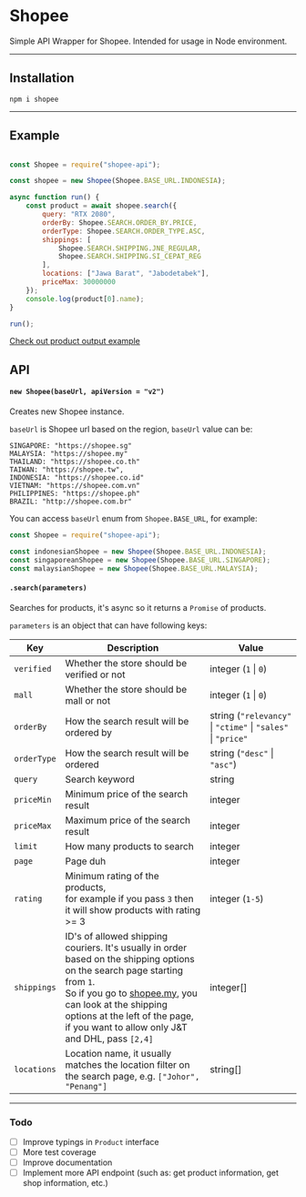 # Shopee

Simple API Wrapper for Shopee. Intended for usage in Node environment.

---

## Installation
```
npm i shopee
```

---

## Example
```js

const Shopee = require("shopee-api");

const shopee = new Shopee(Shopee.BASE_URL.INDONESIA);

async function run() {
    const product = await shopee.search({
        query: "RTX 2080",
        orderBy: Shopee.SEARCH.ORDER_BY.PRICE,
        orderType: Shopee.SEARCH.ORDER_TYPE.ASC,
        shippings: [
            Shopee.SEARCH.SHIPPING.JNE_REGULAR,
            Shopee.SEARCH.SHIPPING.SI_CEPAT_REG
        ],
        locations: ["Jawa Barat", "Jabodetabek"],
        priceMax: 30000000
    });
    console.log(product[0].name);
}

run();
```

[Check out product output example](example/product.js)

## API

#### `new Shopee(baseUrl, apiVersion = "v2")`

Creates new Shopee instance.

`baseUrl` is Shopee url based on the region, `baseUrl` value can be:
```
SINGAPORE: "https://shopee.sg"
MALAYSIA: "https://shopee.my"
THAILAND: "https://shopee.co.th"
TAIWAN: "https://shopee.tw",
INDONESIA: "https://shopee.co.id"
VIETNAM: "https://shopee.com.vn"
PHILIPPINES: "https://shopee.ph"
BRAZIL: "http://shopee.com.br"
```
You can access `baseUrl` enum from `Shopee.BASE_URL`, for example:
```js
const Shopee = require("shopee-api");

const indonesianShopee = new Shopee(Shopee.BASE_URL.INDONESIA);
const singaporeanShopee = new Shopee(Shopee.BASE_URL.SINGAPORE);
const malaysianShopee = new Shopee(Shopee.BASE_URL.MALAYSIA);

```


#### `.search(parameters)`

Searches for products, it's async so it returns a `Promise` of products.

`parameters` is an object that can have following keys:

| Key | Description | Value |
|-|-|-|
| `verified` | Whether the store should be verified or not | integer (`1` \| `0`) |
| `mall` | Whether the store should be mall or not | integer (`1` \| `0`) |
| `orderBy` | How the search result will be ordered by | string (`"relevancy"` \| `"ctime"` \| `"sales"` \| `"price"` |
| `orderType` | How the search result will be ordered | string (`"desc"` \| `"asc"`) |
| `query` | Search keyword | string |
| `priceMin` | Minimum price of the search result | integer |
| `priceMax` | Maximum price of the search result | integer |
| `limit` | How many products to search | integer |
| `page` | Page duh | integer |
| `rating` | Minimum rating of the products, <br>for example if you pass `3` then it will show products with rating >= 3 | integer (`1-5`) |
| `shippings` | ID's of allowed shipping couriers. It's usually in order based on the shipping options on the search page starting from `1`.<br>So if you go to [shopee.my](https://shopee.com.my/search?keyword=test), you can look at the shipping options at the left of the page,<br>if you want to allow only J&T and DHL, pass `[2,4]` | integer[] |
| `locations` | Location name, it usually matches the location filter on the search page, e.g. `["Johor", "Penang"]` | string[] |

---
### Todo
- [ ] Improve typings in `Product` interface
- [ ] More test coverage
- [ ] Improve documentation
- [ ] Implement more API endpoint (such as: get product information, get shop information, etc.)